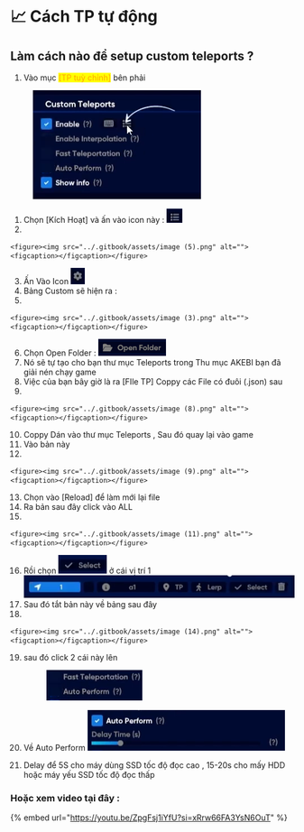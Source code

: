 # 📈 Cách TP tự động

## **Làm cách nào để setup custom teleports ?**

1. Vào mục <mark style="color:orange;">\[TP tuỳ chỉnh]</mark> bên phải

<figure><img src="../.gitbook/assets/image (1).png" alt=""><figcaption></figcaption></figure>

1. Chọn \[Kích Hoạt] và ấn vào icon này : ![](<../.gitbook/assets/Screenshot 2023-10-03 130639.png>)
2.

    <figure><img src="../.gitbook/assets/image (5).png" alt=""><figcaption></figcaption></figure>
3. Ấn Vào Icon ![](<../.gitbook/assets/image (6).png>)
4. Bảng Custom sẽ hiện ra :&#x20;
5.

    <figure><img src="../.gitbook/assets/image (3).png" alt=""><figcaption></figcaption></figure>
6. Chọn Open Folder : ![](<../.gitbook/assets/image (4).png>)
7. Nó sẽ tự tạo cho bạn thư mục Teleports trong Thu mục AKEBI bạn đã giải nén chạy game&#x20;
8. Việc của bạn bây giờ là ra \[FIle TP] Coppy các File có đuôi (.json) sau
9.

    <figure><img src="../.gitbook/assets/image (8).png" alt=""><figcaption></figcaption></figure>
10. Coppy Dán vào thư mục Teleports , Sau đó quay lại vào game&#x20;
11. Vào bản này&#x20;
12.

    <figure><img src="../.gitbook/assets/image (9).png" alt=""><figcaption></figcaption></figure>
13. Chọn vào \[Reload] để làm mới lại file&#x20;
14. Ra bản sau đây click vào ALL&#x20;
15.

    <figure><img src="../.gitbook/assets/image (11).png" alt=""><figcaption></figcaption></figure>
16. Rồi chọn ![](<../.gitbook/assets/image (12).png>) ở cái vị trí 1![](<../.gitbook/assets/image (13).png>)
17. Sau đó tắt bản này về bảng sau đây&#x20;
18.

    <figure><img src="../.gitbook/assets/image (14).png" alt=""><figcaption></figcaption></figure>
19. sau đó click 2 cái này lên&#x20;

    <figure><img src="../.gitbook/assets/image (15).png" alt=""><figcaption></figcaption></figure>
20. Về Auto Perform ![](<../.gitbook/assets/image (16).png>)
21. Delay để 5S cho máy dùng SSD tốc độ đọc cao , 15-20s cho mấy HDD hoặc máy yếu SSD tốc độ đọc thấp

### Hoặc xem video tại đây :&#x20;

{% embed url="https://youtu.be/ZpgFsj1iYfU?si=xRrw66FA3YsN6OuT" %}





